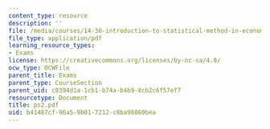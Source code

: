 ```yaml
---
content_type: resource
description: ''
file: /media/courses/14-30-introduction-to-statistical-method-in-economics-spring-2006/b41487cf96a59b017212c8ba98860bea_ps2.pdf
file_type: application/pdf
learning_resource_types:
- Exams
license: https://creativecommons.org/licenses/by-nc-sa/4.0/
ocw_type: OCWFile
parent_title: Exams
parent_type: CourseSection
parent_uid: c8394d1a-1cb1-b74a-b4b9-8cb2c6f57ef7
resourcetype: Document
title: ps2.pdf
uid: b41487cf-96a5-9b01-7212-c8ba98860bea
---
```

